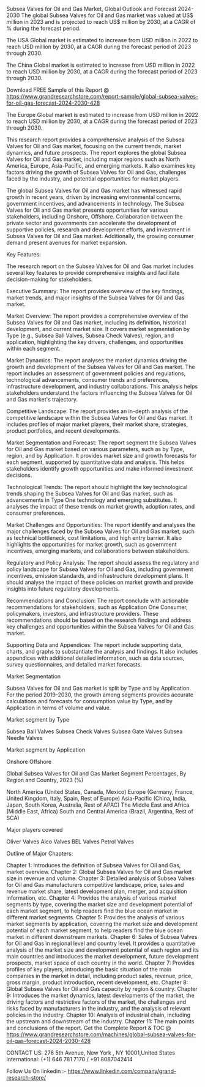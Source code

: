 Subsea Valves for Oil and Gas Market, Global Outlook and Forecast 2024-2030
The global Subsea Valves for Oil and Gas market was valued at US$ million in 2023 and is projected to reach US$ million by 2030, at a CAGR of % during the forecast period.

The USA Global market is estimated to increase from USD million in 2022 to reach USD million by 2030, at a CAGR during the forecast period of 2023 through 2030.

The China Global market is estimated to increase from USD million in 2022 to reach USD million by 2030, at a CAGR during the forecast period of 2023 through 2030.

Download FREE Sample of this Report @ https://www.grandresearchstore.com/report-sample/global-subsea-valves-for-oil-gas-forecast-2024-2030-428

The Europe Global market is estimated to increase from USD million in 2022 to reach USD million by 2030, at a CAGR during the forecast period of 2023 through 2030.

This research report provides a comprehensive analysis of the Subsea Valves for Oil and Gas market, focusing on the current trends, market dynamics, and future prospects. The report explores the global Subsea Valves for Oil and Gas market, including major regions such as North America, Europe, Asia-Pacific, and emerging markets. It also examines key factors driving the growth of Subsea Valves for Oil and Gas, challenges faced by the industry, and potential opportunities for market players.

The global Subsea Valves for Oil and Gas market has witnessed rapid growth in recent years, driven by increasing environmental concerns, government incentives, and advancements in technology. The Subsea Valves for Oil and Gas market presents opportunities for various stakeholders, including Onshore, Offshore. Collaboration between the private sector and governments can accelerate the development of supportive policies, research and development efforts, and investment in Subsea Valves for Oil and Gas market. Additionally, the growing consumer demand present avenues for market expansion.

Key Features:

The research report on the Subsea Valves for Oil and Gas market includes several key features to provide comprehensive insights and facilitate decision-making for stakeholders.

Executive Summary: The report provides overview of the key findings, market trends, and major insights of the Subsea Valves for Oil and Gas market.

Market Overview: The report provides a comprehensive overview of the Subsea Valves for Oil and Gas market, including its definition, historical development, and current market size. It covers market segmentation by Type (e.g., Subsea Ball Valves, Subsea Check Valves), region, and application, highlighting the key drivers, challenges, and opportunities within each segment.

Market Dynamics: The report analyses the market dynamics driving the growth and development of the Subsea Valves for Oil and Gas market. The report includes an assessment of government policies and regulations, technological advancements, consumer trends and preferences, infrastructure development, and industry collaborations. This analysis helps stakeholders understand the factors influencing the Subsea Valves for Oil and Gas market's trajectory.

Competitive Landscape: The report provides an in-depth analysis of the competitive landscape within the Subsea Valves for Oil and Gas market. It includes profiles of major market players, their market share, strategies, product portfolios, and recent developments.

Market Segmentation and Forecast: The report segment the Subsea Valves for Oil and Gas market based on various parameters, such as by Type, region, and by Application. It provides market size and growth forecasts for each segment, supported by quantitative data and analysis. This helps stakeholders identify growth opportunities and make informed investment decisions.

Technological Trends: The report should highlight the key technological trends shaping the Subsea Valves for Oil and Gas market, such as advancements in Type One technology and emerging substitutes. It analyses the impact of these trends on market growth, adoption rates, and consumer preferences.

Market Challenges and Opportunities: The report identify and analyses the major challenges faced by the Subsea Valves for Oil and Gas market, such as technical bottleneck, cost limitations, and high entry barrier. It also highlights the opportunities for market growth, such as government incentives, emerging markets, and collaborations between stakeholders.

Regulatory and Policy Analysis: The report should assess the regulatory and policy landscape for Subsea Valves for Oil and Gas, including government incentives, emission standards, and infrastructure development plans. It should analyse the impact of these policies on market growth and provide insights into future regulatory developments.

Recommendations and Conclusion: The report conclude with actionable recommendations for stakeholders, such as Application One Consumer, policymakers, investors, and infrastructure providers. These recommendations should be based on the research findings and address key challenges and opportunities within the Subsea Valves for Oil and Gas market.

Supporting Data and Appendices: The report include supporting data, charts, and graphs to substantiate the analysis and findings. It also includes appendices with additional detailed information, such as data sources, survey questionnaires, and detailed market forecasts.

Market Segmentation

Subsea Valves for Oil and Gas market is split by Type and by Application. For the period 2019-2030, the growth among segments provides accurate calculations and forecasts for consumption value by Type, and by Application in terms of volume and value.

Market segment by Type

Subsea Ball Valves
Subsea Check Valves
Subsea Gate Valves
Subsea Needle Valves

Market segment by Application

Onshore
Offshore

Global Subsea Valves for Oil and Gas Market Segment Percentages, By Region and Country, 2023 (%)

North America (United States, Canada, Mexico)
Europe (Germany, France, United Kingdom, Italy, Spain, Rest of Europe)
Asia-Pacific (China, India, Japan, South Korea, Australia, Rest of APAC)
The Middle East and Africa (Middle East, Africa)
South and Central America (Brazil, Argentina, Rest of SCA)

Major players covered

Oliver Valves
Alco Valves
BEL Valves
Petrol Valves

Outline of Major Chapters:

Chapter 1: Introduces the definition of Subsea Valves for Oil and Gas, market overview.
Chapter 2: Global Subsea Valves for Oil and Gas market size in revenue and volume.
Chapter 3: Detailed analysis of Subsea Valves for Oil and Gas manufacturers competitive landscape, price, sales and revenue market share, latest development plan, merger, and acquisition information, etc.
Chapter 4: Provides the analysis of various market segments by type, covering the market size and development potential of each market segment, to help readers find the blue ocean market in different market segments.
Chapter 5: Provides the analysis of various market segments by application, covering the market size and development potential of each market segment, to help readers find the blue ocean market in different downstream markets.
Chapter 6: Sales of Subsea Valves for Oil and Gas in regional level and country level. It provides a quantitative analysis of the market size and development potential of each region and its main countries and introduces the market development, future development prospects, market space of each country in the world.
Chapter 7: Provides profiles of key players, introducing the basic situation of the main companies in the market in detail, including product sales, revenue, price, gross margin, product introduction, recent development, etc.
Chapter 8: Global Subsea Valves for Oil and Gas capacity by region & country.
Chapter 9: Introduces the market dynamics, latest developments of the market, the driving factors and restrictive factors of the market, the challenges and risks faced by manufacturers in the industry, and the analysis of relevant policies in the industry.
Chapter 10: Analysis of industrial chain, including the upstream and downstream of the industry.
Chapter 11: The main points and conclusions of the report.
Get the Complete Report & TOC @ https://www.grandresearchstore.com/machines/global-subsea-valves-for-oil-gas-forecast-2024-2030-428

CONTACT US:
276 5th Avenue, New York , NY 10001,United States
International: (+1) 646 781 7170 / +91 8087042414

Follow Us On linkedin :- https://www.linkedin.com/company/grand-research-store/
